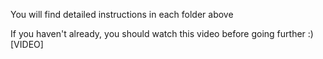 You will find detailed instructions in each folder above

If you haven't already, you should watch this video before going further :) </br>
[VIDEO]